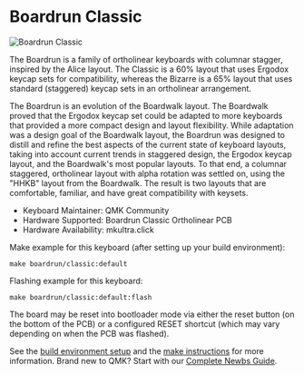 # Boardrun Classic

![Boardrun Classic](https://i.imgur.com/Efo0ItKl.jpg)

The Boardrun is a family of ortholinear keyboards with columnar stagger, inspired by the Alice layout. The Classic is a 60% layout that uses Ergodox keycap sets for compatibility, whereas the Bizarre is a 65% layout that uses standard (staggered) keycap sets in an ortholinear arrangement.

The Boardrun is an evolution of the Boardwalk layout. The Boardwalk proved that the Ergodox keycap set could be adapted to more keyboards that provided a more compact design and layout flexibility. While adaptation was a design goal of the Boardwalk layout, the Boardrun was designed to distill and refine the best aspects of the current state of keyboard layouts, taking into account current trends in staggered design, the Ergodox keycap layout, and the Boardwalk's most popular layouts. To that end, a columnar staggered, ortholinear layout with alpha rotation was settled on, using the "HHKB" layout from the Boardwalk. The result is two layouts that are comfortable, familiar, and have great compatibility with keysets.

-   Keyboard Maintainer: QMK Community
-   Hardware Supported: Boardrun Classic Ortholinear PCB
-   Hardware Availability: mkultra.click

Make example for this keyboard (after setting up your build environment):

    make boardrun/classic:default

Flashing example for this keyboard:
    
    make boardrun/classic:default:flash

The board may be reset into bootloader mode via either the reset button (on the bottom of the PCB) or a configured RESET shortcut (which may vary depending on when the PCB was flashed).

See the [build environment setup](https://docs.qmk.fm/#/getting_started_build_tools) and the [make instructions](https://docs.qmk.fm/#/getting_started_make_guide) for more information. Brand new to QMK? Start with our [Complete Newbs Guide](https://docs.qmk.fm/#/newbs).
